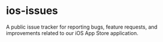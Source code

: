 # ios-issues
A public issue tracker for reporting bugs, feature requests, and improvements related to our iOS App Store application.
